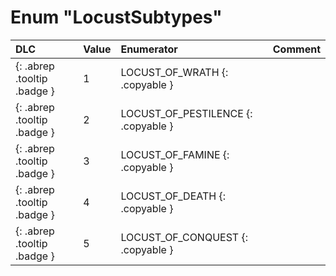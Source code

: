 # Enum "LocustSubtypes"
|DLC|Value|Enumerator|Comment|
|:--|:--|:--|:--|
|[ ](#){: .abrep .tooltip .badge }|1 |LOCUST_OF_WRATH {: .copyable } |  |
|[ ](#){: .abrep .tooltip .badge }|2 |LOCUST_OF_PESTILENCE {: .copyable } |  |
|[ ](#){: .abrep .tooltip .badge }|3 |LOCUST_OF_FAMINE {: .copyable } |  |
|[ ](#){: .abrep .tooltip .badge }|4 |LOCUST_OF_DEATH {: .copyable } |  |
|[ ](#){: .abrep .tooltip .badge }|5 |LOCUST_OF_CONQUEST {: .copyable } |  |